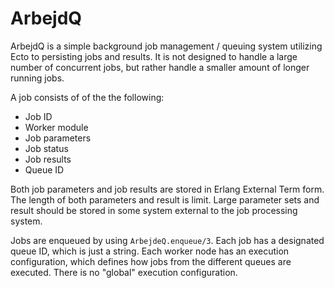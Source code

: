# ArbejdQ

ArbejdQ is a simple background job management / queuing system utilizing Ecto
to persisting jobs and results.
It is not designed to handle a large number of concurrent jobs, but rather handle
a smaller amount of longer running jobs.

A job consists of of the the following:
- Job ID
- Worker module
- Job parameters
- Job status
- Job results
- Queue ID

Both job parameters and job results are stored in Erlang External Term form. The length of
both parameters and result is limit. Large parameter sets and result should be stored in 
some system external to the job processing system.

Jobs are enqueued by using `ArbejdeQ.enqueue/3`. Each job has a designated queue ID, which is
just a string. Each worker node has an execution configuration, which defines how jobs from
the different queues are executed. There is no "global" execution configuration.
